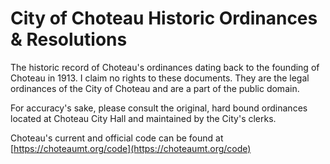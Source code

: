 # City of Choteau Historic Ordinances & Resolutions

The historic record of Choteau's ordinances dating back to the founding of Choteau in 1913. I claim no rights to these documents. They are the legal ordinances of the City of Choteau and are a part of the public domain.

For accuracy's sake, please consult the original, hard bound ordinances located at Choteau City Hall and maintained by the City's clerks.

Choteau's current and official code can be found at [https://choteaumt.org/code](https://choteaumt.org/code)
